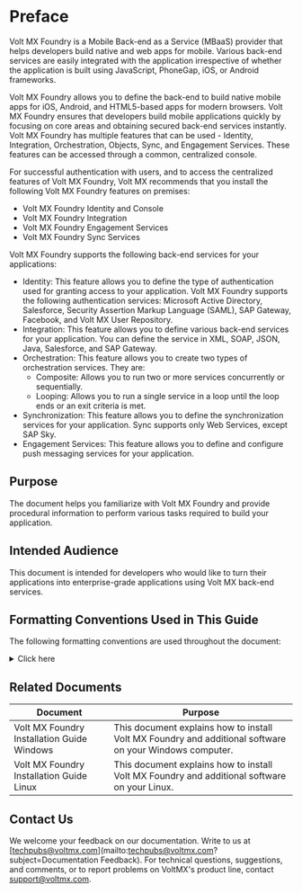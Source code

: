

# Preface

Volt MX Foundry is a Mobile Back-end as a Service (MBaaS) provider that helps developers build native and web apps for mobile. Various back-end services are easily integrated with the application irrespective of whether the application is built using JavaScript, PhoneGap, iOS, or Android frameworks.

Volt MX Foundry allows you to define the back-end to build native mobile apps for iOS, Android, and HTML5-based apps for modern browsers. Volt MX Foundry ensures that developers build mobile applications quickly by focusing on core areas and obtaining secured back-end services instantly. Volt MX Foundry has multiple features that can be used - Identity, Integration, Orchestration, Objects, Sync, and Engagement Services. These features can be accessed through a common, centralized console.

For successful authentication with users, and to access the centralized features of Volt MX Foundry, Volt MX recommends that you install the following Volt MX Foundry features on premises:

- Volt MX Foundry Identity and Console
- Volt MX Foundry Integration
- Volt MX Foundry Engagement Services
- Volt MX Foundry Sync Services

Volt MX Foundry supports the following back-end services for your applications:

- Identity: This feature allows you to define the type of authentication used for granting access to your application. Volt MX Foundry supports the following authentication services: Microsoft Active Directory, Salesforce, Security Assertion Markup Language (SAML), SAP Gateway, Facebook, and Volt MX User Repository.
- Integration: This feature allows you to define various back-end services for your application. You can define the service in XML, SOAP, JSON, Java, Salesforce, and SAP Gateway.
- Orchestration: This feature allows you to create two types of orchestration services. They are:
  - Composite: Allows you to run two or more services concurrently or sequentially.
  - Looping: Allows you to run a single service in a loop until the loop ends or an exit criteria is met.
- Synchronization: This feature allows you to define the synchronization services for your application. Sync supports only Web Services, except SAP Sky.
- Engagement Services: This feature allows you to define and configure push messaging services for your application.

## Purpose

The document helps you familiarize with Volt MX Foundry and provide procedural information to perform various tasks required to build your application.

## Intended Audience

This document is intended for developers who would like to turn their applications into enterprise-grade applications using Volt MX back-end services.

## Formatting Conventions Used in This Guide

The following formatting conventions are used throughout the document:

<details close markdown="block"><summary>Click here</summary>
<table>
<tr>
<th>Conventions</th>
<th>Explanation</th>
</tr>
<tr>
<td><code>Monospace</code></td>
<td>
<ul>
<li>User input text, system prompts, and responses</li>
<li>File path</li>
<li>Commands</li>
<li>Program code</li>
<li>File names</li>
</ul>
</td>
</tr>
<tr>
<td><em>Italic</em></td>
<td>
<ul>
<li>Emphasis</li>
<li>Names of books and documents</li>
<li>New terminology</li>
</ul>
</td>
</tr>
<tr>
<td><strong>Bold</strong></td>
<td>
<ul>
<li>Windows</li>
<li>Menus</li>
<li>Buttons</li>
<li>Icons</li>
<li>Fields</li>
<li>Tabs</li>
<li>Folders</li>
</ul>
</td>
</tr>
<tr>
<td>
<a href="#">URL</a>
</td>
<td>
<ul>
Active link to a URL.
</ul>
</td>
</tr>
<tr>
<td>
<blockquote>
<em>Note:</em>
</blockquote>
</td>
<td>
<ul>
Provides helpful hints or additional information.
</ul>
</td>
</tr>
<tr>
<td>
<blockquote style="color:orange;">
<em>Important:</em>
</blockquote>
</td>
<td>
<ul>
Highlights actions or information that might cause problems to systems or data
</ul>
</td>
</tr>
</table>  
</details>

## Related Documents

| Document                                   | Purpose                                                                                                 |
| ------------------------------------------ | ------------------------------------------------------------------------------------------------------- |
| Volt MX Foundry Installation Guide Windows | This document explains how to install Volt MX Foundry and additional software on your Windows computer. |
| Volt MX Foundry Installation Guide Linux   | This document explains how to install Volt MX Foundry and additional software on your Linux.            |

## Contact Us

We welcome your feedback on our documentation. Write to us at [techpubs@voltmx.com](mailto:techpubs@voltmx.com?subject=Documentation Feedback). For technical questions, suggestions, and comments, or to report problems on VoltMX's product line, contact [support@voltmx.com](mailto:support@voltmx.com).
